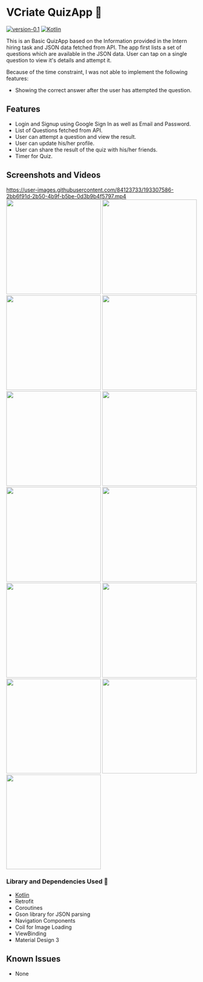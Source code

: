 # VCriate QuizApp 🤖

[![version-0.1](https://img.shields.io/badge/version-0.1-green)](https://github.com/Itsydv/VCriate-QuizApp)
[![Kotlin](https://img.shields.io/badge/language-Kotlin-blue)](https://kotlinlang.org)

This is an Basic QuizApp based on the Information provided in the Intern hiring task and JSON data fetched from API.
The app first lists a set of questions which are available in the JSON data. User can tap on a single question to view it's details and attempt it.

Because of the time constraint, I was not able to implement the following features:
- Showing the correct answer after the user has attempted the question.

## Features
- Login and Signup using Google Sign In as well as Email and Password.
- List of Questions fetched from API.
- User can attempt a question and view the result.
- User can update his/her profile.
- User can share the result of the quiz with his/her friends.
- Timer for Quiz.

## Screenshots and Videos
https://user-images.githubusercontent.com/84123733/193307586-2bb6f91d-2b50-4b9f-b5be-0d3b9b4f5797.mp4
<img src="./screenshots/0.jpeg" width="250"> <img src="./screenshots/1.jpeg" width="250"> <img src="./screenshots/2.jpeg" width="250"> <img src="./screenshots/3.jpeg" width="250"> <img src="./screenshots/4.jpeg" width="250"> <img src="./screenshots/4.jpeg" width="250"> <img src="./screenshots/6.jpeg" width="250"> <img src="./screenshots/7.jpeg" width="250"> <img src="./screenshots/8.jpeg" width="250"> <img src="./screenshots/9.jpeg" width="250"> <img src="./screenshots/10.jpeg" width="250"> <img src="./screenshots/11.jpeg" width="250"> <img src="./screenshots/12.jpeg" width="250"> 

### Library and Dependencies Used 🔗
- [Kotlin](https://kotlinlang.org)
- Retrofit
- Coroutines
- Gson library for JSON parsing
- Navigation Components
- Coil for Image Loading
- ViewBinding
- Material Design 3

## Known Issues
- None

